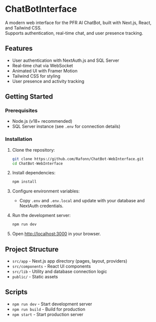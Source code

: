 # ChatBotInterface

A modern web interface for the PFR AI ChatBot, built with Next.js, React, and Tailwind CSS.  
Supports authentication, real-time chat, and user presence tracking.

## Features

- User authentication with NextAuth.js and SQL Server
- Real-time chat via WebSocket
- Animated UI with Framer Motion
- Tailwind CSS for styling
- User presence and activity tracking

## Getting Started

### Prerequisites

- Node.js (v18+ recommended)
- SQL Server instance (see `.env` for connection details)

### Installation

1. Clone the repository:
   ```sh
   git clone https://github.com/Rafonn/ChatBot-WebInterface.git
   cd ChatBot-WebInterface
   ```

2. Install dependencies:
   ```sh
   npm install
   ```

3. Configure environment variables:

   - Copy `.env` and `.env.local` and update with your database and NextAuth credentials.

4. Run the development server:
   ```sh
   npm run dev
   ```

5. Open [http://localhost:3000](http://localhost:3000) in your browser.

## Project Structure

- `src/app` - Next.js app directory (pages, layout, providers)
- `src/components` - React UI components
- `src/lib` - Utility and database connection logic
- `public/` - Static assets

## Scripts

- `npm run dev` - Start development server
- `npm run build` - Build for production
- `npm start` - Start production server
